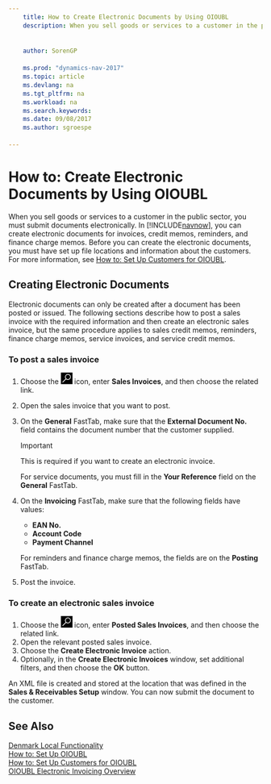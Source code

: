 ```yaml
---
    title: How to Create Electronic Documents by Using OIOUBL
    description: When you sell goods or services to a customer in the public sector, you must submit documents electronically.


    author: SorenGP

    ms.prod: "dynamics-nav-2017"
    ms.topic: article
    ms.devlang: na
    ms.tgt_pltfrm: na
    ms.workload: na
    ms.search.keywords:
    ms.date: 09/08/2017
    ms.author: sgroespe

---
```

# How to: Create Electronic Documents by Using OIOUBL
When you sell goods or services to a customer in the public sector, you must submit documents electronically. In [!INCLUDE[navnow](../../includes/navnow_md.md)], you can create electronic documents for invoices, credit memos, reminders, and finance charge memos. Before you can create the electronic documents, you must have set up file locations and information about the customers. For more information, see [How to: Set Up Customers for OIOUBL](how-to-set-up-customers-for-oioubl.md).  

## Creating Electronic Documents  
Electronic documents can only be created after a document has been posted or issued. The following sections describe how to post a sales invoice with the required information and then create an electronic sales invoice, but the same procedure applies to sales credit memos, reminders, finance charge memos, service invoices, and service credit memos.  

### To post a sales invoice  

1.  Choose the ![Search for Page or Report](../../media/ui-search/search_small.png "Search for Page or Report icon") icon, enter **Sales Invoices**, and then choose the related link.  
2.  Open the sales invoice that you want to post.  
3.  On the **General** FastTab, make sure that the **External Document No.** field contains the document number that the customer supplied.  

    > [!IMPORTANT]  
    >  This is required if you want to create an electronic invoice.  

    For service documents, you must fill in the **Your Reference** field on the **General** FastTab.  

4.  On the **Invoicing** FastTab, make sure that the following fields have values:  

    -   **EAN No.**  
    -   **Account Code**  
    -   **Payment Channel**  

    For reminders and finance charge memos, the fields are on the **Posting** FastTab.  

5.  Post the invoice.  

### To create an electronic sales invoice  

1.  Choose the ![Search for Page or Report](../../media/ui-search/search_small.png "Search for Page or Report icon") icon, enter **Posted Sales Invoices**, and then choose the related link.  
2.  Open the relevant posted sales invoice.  
3.  Choose the **Create Electronic Invoice** action.  
4.  Optionally, in the **Create Electronic Invoices** window, set additional filters, and then choose the **OK** button.  

An XML file is created and stored at the location that was defined in the **Sales & Receivables Setup** window. You can now submit the document to the customer.  

## See Also  
[Denmark Local Functionality](denmark-local-functionality.md)  
 [How to: Set Up OIOUBL](how-to-set-up-oioubl.md)   
 [How to: Set Up Customers for OIOUBL](how-to-set-up-customers-for-oioubl.md)   
 [OIOUBL Electronic Invoicing Overview](oioubl-electronic-invoicing-overview.md)
